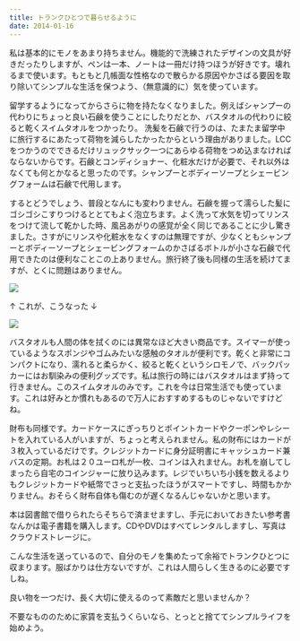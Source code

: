 ```yaml
---
title: トランクひとつで暮らせるように
date: 2014-01-16
---
```


私は基本的にモノをあまり持ちません。機能的で洗練されたデザインの文具が好きだったりしますが、ペンは一本、ノートは一冊だけ持つほうが好きです。壊れるまで使います。もともと几帳面な性格なので散らかる原因やかさばる要因を取り除いてシンプルな生活を保つよう、（無意識的に）気を使っています。

留学するようになってからさらに物を持たなくなりました。例えばシャンプーの代わりにちょっと良い石鹸を使うことにしたりだとか、バスタオルの代わりに絞ると乾くスイムタオルをつかったり。
洗髪を石鹸で行うのは、たまたま留学中に旅行するにあたって荷物を減らしたかったからという理由がありました。LCCをつかうのでできるだけリュックサック一つにあらゆる荷物をつめ込まなければならないからです。石鹸とコンディショナー、化粧水だけが必要で、それ以外はなくても何とかなると思ったのです。シャンプーとボディーソープとシェービングフォームは石鹸で代用します。

するとどうでしょう、普段となんにも変わりません。石鹸を握って濡らした髪にゴシゴシこすりつけるととてもよく泡立ちます。よく洗って水気を切ってリンスをつけて流して乾かした時、風呂あがりの感覚が全く同じであることに少し驚きました。さすがにリンスや化粧水をなくすのは無理ですが、少なくともシャンプーとボディーソープとシェービングフォームのかさばるボトルが小さな石鹸で代用できたのは便利なことこの上ありません。旅行終了後も同様の生活を続けてますが、とくに問題はありません。

![](https://photos.smugmug.com/photos/i-D8Q7gXz/0/cffe205b/XL/i-D8Q7gXz-XL.jpg)

↑ これが、こうなった ↓

![](https://photos.smugmug.com/photos/i-xv85ckx/0/0890af83/XL/i-xv85ckx-XL.jpg)

バスタオルも人間の体を拭くのには異常なほど大きい商品です。スイマーが使っているようなスポンジやゴムみたいな感触のタオルが便利です。乾くと非常にコンパクトになり、濡れると柔らかく、絞ると乾くというシロモノで、バックパッカーにはお馴染みの便利グッズです。私は旅行の時にはバスタオルはまず持って行きません。このスイムタオルのみです。これを今は日常生活でも使っています。これは好みとか慣れもあるので万人におすすめするものじゃないですけどね。

財布も同様です。カードケースにぎっちりとポイントカードやクーポンやレシートを入れている人がいますが、ちょっと考えられません。私の財布にはカードが３枚入っているだけです。クレジットカードに身分証明書にキャッシュカード兼バスの定期。お札は２０ユーロ札が一枚、コインは入れません。お札を崩してしまったら自宅のコインジャーに放り込みます。レジでいちいち小銭を数えるよりもクレジットカードや紙幣でさっと支払ったほうがスマートですし、時間もかかりません。おそらく財布自体も傷むのが遅くなるんじゃないかと思います。

本は図書館で借りられたらそちらで済ませますし、手元においておきたい参考書なんかは電子書籍を購入します。CDやDVDはすべてレンタルしますし、写真はクラウドストレージに。

こんな生活を送っているので、自分のモノを集めたって余裕でトランクひとつに収まります。服ばかりは仕方ないですが、これは人間らしく生きるのに必要ですしね。

良い物を一つだけ、長く大切に使えるのって素敵だと思いませんか？

不要なもののために家賃を支払うくらいなら、とっとと捨ててシンプルライフを始めよう。
